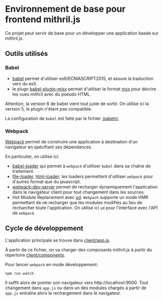 # Environnement de base pour frontend mithril.js

Ce projet peut servir de base pour un développer une application basée
sur mithril.js.

## Outils utilisés

### Babel

* [babel](http://babeljs.io) permet d'utiliser es6/ECMASCRIPT2015, et
assure la traduction vers du es5.
* le plugn
  [babel-plugin-mjsx](https://github.com/Naddiseo/babel-plugin-mjsx)
  permet d'utiliser le format [msx](https://github.com/insin/msx) pour
  décrire les vues mithril avec du pseudo HTML.

Attention, la version 6 de babel vient tout juste de sortir. On
utilise ici la version 5, le plugin n'étant pas compatible.

La configuration de `babel` est faite par le fichier
[.babelrc](.babelrc)

### Webpack

[Webpack](https://webpack.github.io/) permet de construire une
application à destination d'un navigateur en spécifiant ses
dépendances.

En particulier, on utilise ici:

* [babel-loader](https://github.com/babel/babel-loader) qui permet à
`webpack` d'utiliser `babel` dans sa chaîne de traitement.
* [file-loader](https://github.com/webpack/file-loader),
  [html-loader](https://github.com/webpack/html-loader): les loaders
  permettent d'utiliser `webpack` pour d'autres format que du
  javascript.
* [webpack-dev-server](https://github.com/webpack/webpack-dev-server)
  permet de recharger dynamiquement l'application dans le navigateur
  client pour tout changement dans les sources.
* Hot Module Replacement avec
  [ud](https://github.com/AgentME/ud). `Webpack` supporte un mode HMR
  permettant de ne recharger que les modules modifiés au lieu de
  recharcher toute l'application. On utilise ici `ud` pour l'interface
  avec l'API de `webpack`.

## Cycle de développement

L'application principale se trouve dans
[client/app.js](client/app.js).

À partir de ce fichier, on va charger des composants mithril.js à
partir du répertoire [client/components](client/components).

Pour lancer `webpack` en mode développement:

```
npm run watch
```

Il suffit alors de pointer son navigateur vers http://localhost:9000.
Tout changement dans `app.js` ou dans un des modules chargés à partir
de `app.js` entraîne alors le rechargement dans le navigateur.
